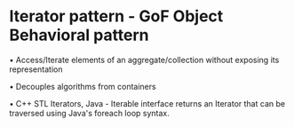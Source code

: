 # Iterator pattern - GoF Object Behavioral pattern

•	Access/Iterate elements of an aggregate/collection without exposing its representation

•	Decouples algorithms from containers 

•	C++ STL Iterators, Java - Iterable interface returns an Iterator that can be traversed using Java's foreach loop syntax.
